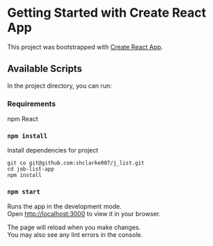 # Getting Started with Create React App

This project was bootstrapped with [Create React App](https://github.com/facebook/create-react-app).

## Available Scripts

In the project directory, you can run:

### Requirements
npm 
React

### `npm install`
Install dependencies for project

```
git co git@github.com:shclarke007/j_list.git  
cd job-list-app
npm install
```

### `npm start`

Runs the app in the development mode.\
Open [http://localhost:3000](http://localhost:3000) to view it in your browser.

The page will reload when you make changes.\
You may also see any lint errors in the console.



